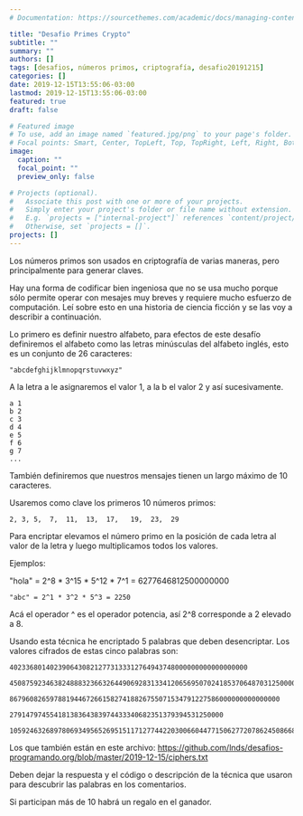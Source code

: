 ```yaml
---
# Documentation: https://sourcethemes.com/academic/docs/managing-content/

title: "Desafio Primes Crypto"
subtitle: ""
summary: ""
authors: []
tags: [desafios, números primos, criptografía, desafio20191215]
categories: []
date: 2019-12-15T13:55:06-03:00
lastmod: 2019-12-15T13:55:06-03:00
featured: true
draft: false

# Featured image
# To use, add an image named `featured.jpg/png` to your page's folder.
# Focal points: Smart, Center, TopLeft, Top, TopRight, Left, Right, BottomLeft, Bottom, BottomRight.
image:
  caption: ""
  focal_point: ""
  preview_only: false

# Projects (optional).
#   Associate this post with one or more of your projects.
#   Simply enter your project's folder or file name without extension.
#   E.g. `projects = ["internal-project"]` references `content/project/deep-learning/index.md`.
#   Otherwise, set `projects = []`.
projects: []
---
```


Los números primos son usados en criptografía de varias maneras, pero principalmente para generar claves.

Hay una forma de codificar bien ingeniosa que no se usa mucho porque sólo permite operar con mesajes muy breves y requiere mucho esfuerzo de computación.  Leí sobre esto en una historia de ciencia ficción y se las voy a describir a continuación.

Lo primero es definir nuestro alfabeto, para efectos de este desafío definiremos el alfabeto como las letras minúsculas del alfabeto inglés, esto es un conjunto de 26 caracteres: 

    "abcdefghijklmnopqrstuvwxyz"

A la letra a le asignaremos el valor 1, a la b el valor 2 y así sucesivamente.

    a 1
    b 2
    c 3
    d 4
    e 5
    f 6
    g 7
    ...


También definiremos que nuestros mensajes tienen un largo máximo de 10 caracteres.

Usaremos como clave los primeros 10 números primos:

    2, 3, 5,  7,  11,  13,  17,   19,  23,  29

Para encriptar elevamos el número primo en la posición de cada letra al valor de la letra y luego multiplicamos todos los valores.

Ejemplos:

   "hola" = 2^8 * 3^15 * 5^12 * 7^1 = 6277646812500000000
  
    "abc" = 2^1 * 3^2 * 5^3 = 2250

Acá el operador ^ es el operador potencia, así 2^8 corresponde a 2 elevado a 8.

Usando esta técnica he encriptado 5 palabras que deben desencriptar. 
Los valores cifrados de estas cinco palabras son:

    40233680140239064308212773133312764943748000000000000000000

    45087592346382488832366326449069283133412065695070241853706487031250000

    8679608265978819446726615827418826755071534791227586000000000000000

    27914797455418138364383974433340682351379394531250000

    1059246326897806934956526951511712774422030066044771506277207862450866815727414664067933302815246198122035444843750

Los que también están en este archivo: https://github.com/lnds/desafios-programando.org/blob/master/2019-12-15/ciphers.txt

Deben dejar la respuesta y el código o descripción de la técnica que usaron para descubrir las palabras en los comentarios.

Si participan más de 10 habrá un regalo en el ganador.

